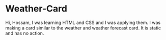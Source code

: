 # Weather-Card
Hi, Hossam, I was learning HTML and CSS and I was applying them. I was making a card similar to the weather and weather forecast card. It is static and has no action.
